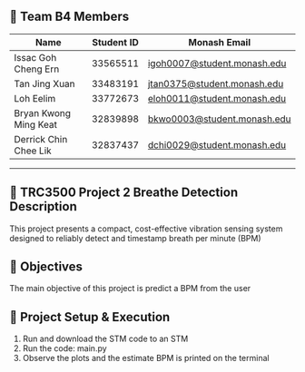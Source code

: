 ## 👥 Team B4 Members

| Name | Student ID | Monash Email |
|------|------------|--------------|
| Issac Goh Cheng Ern | 33565511 | igoh0007@student.monash.edu |
| Tan Jing Xuan | 33483191 | jtan0375@student.monash.edu |
| Loh Eelim | 33772673 | eloh0011@student.monash.edu |
| Bryan Kwong Ming Keat | 32839898 | bkwo0003@student.monash.edu |
| Derrick Chin Chee Lik  | 32837437 | dchi0029@student.monash.edu |
---

## 📘 TRC3500 Project 2 Breathe Detection Description
This project presents a compact, cost-effective vibration sensing system designed to reliably detect and timestamp breath per minute (BPM) 

## 🎯 Objectives
The main objective of this project is predict a BPM from the user 

## 🔧 Project Setup & Execution
1. Run and download the STM code to an STM
2. Run the code: main.py
3. Observe the plots and the estimate BPM is printed on the terminal
